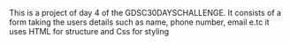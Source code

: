 This is a project of day 4 of the GDSC30DAYSCHALLENGE.
It consists of a form taking the users details such as name, phone number, email e.tc
it uses HTML for structure and Css for styling

